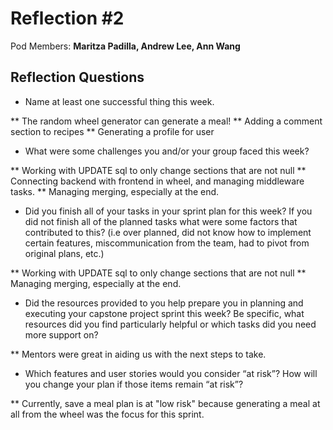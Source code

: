 # Reflection #2

Pod Members: **Maritza Padilla, Andrew Lee, Ann Wang**

## Reflection Questions

* Name at least one successful thing this week.

** The random wheel generator can generate a meal!
** Adding a comment section to recipes
** Generating a profile for user

* What were some challenges you and/or your group faced this week?

** Working with UPDATE sql to only change sections that are not null
** Connecting backend with frontend in wheel, and managing middleware tasks.
** Managing merging, especially at the end.

* Did you finish all of your tasks in your sprint plan for this week? If you did not finish all of the planned tasks what were some factors that contributed to this?  (i.e over planned, did not know how to implement certain features, miscommunication from the team, had to pivot from original plans, etc.)

** Working with UPDATE sql to only change sections that are not null
** Managing merging, especially at the end.

* Did the resources provided to you help prepare you in planning and executing your capstone project sprint this week? Be specific, what resources did you find particularly helpful or which tasks did you need more support on?

** Mentors were great in aiding us with the next steps to take.

* Which features and user stories would you consider “at risk”? How will you change your plan if those items remain “at risk”?

** Currently, save a meal plan is at "low risk" because generating a meal at all from the wheel was the focus for this sprint.
